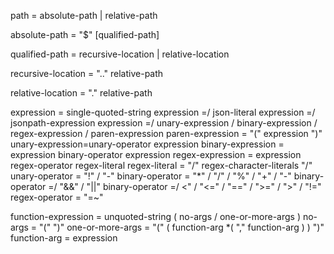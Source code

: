 path = absolute-path | relative-path

absolute-path = "$" [qualified-path]

qualified-path = recursive-location | relative-location
 
recursive-location = ".." relative-path

relative-location = "." relative-path

expression = single-quoted-string
expression =/ json-literal
expression =/ jsonpath-expression 
expression =/ unary-expression / binary-expression / regex-expression / paren-expression 
paren-expression  = "(" expression ")"
unary-expression=unary-operator expression
binary-expression = expression binary-operator expression
regex-expression = expression regex-operator regex-literal
regex-literal = "/" regex-character-literals "/"
unary-operator = "!" / "-"
binary-operator  = "*" / "/" / "%" / "+" / "-" 
binary-operator =/ "&&" / "||" 
binary-operator =/ <" / "<=" / "==" / ">=" / ">" / "!=" 
regex-operator = "=~"

function-expression = unquoted-string  (
                        no-args  /
                        one-or-more-args )
no-args             = "(" ")"
one-or-more-args    = "(" ( function-arg *( "," function-arg ) ) ")"
function-arg        = expression
